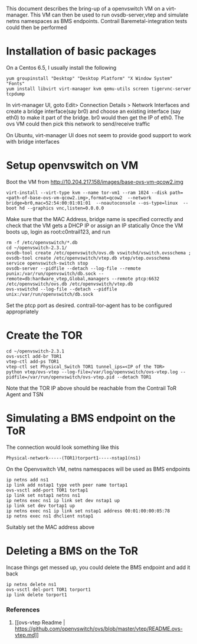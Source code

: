 This document describes the bring-up of a openvswitch VM on a virt-manager. 
This VM can then be used to run ovsdb-server,vtep and simulate netns namespaces as BMS endpoints. Contrail Baremetal-integration tests could then be performed

# Installation of basic packages
On a Centos 6.5, I usually install the following 

    yum groupinstall "Desktop" "Desktop Platform" "X Window System" "Fonts"
    yum install libvirt virt-manager kvm qemu-utils screen tigervnc-server tcpdump

In virt-manager UI, goto Edit> Connection Details > Network Interfaces and create a bridge interface(say br0) and choose an existing interface (say eth0) to make it part of the bridge. br0 would then get the IP of eth0. The ovs VM could then pick this network to send/receive traffic
 
On Ubuntu, virt-manager UI does not seem to provide good support to work with bridge interfaces

# Setup openvswitch on VM 

Boot the VM from http://10.204.217.158/images/base-ovs-vm-qcow2.img 

    virt-install --virt-type kvm --name tor-vm1 --ram 1024 --disk path=<path-of-base-ovs-vm-qcow2.img>,format=qcow2  --network bridge=br0,mac=52:54:00:01:01:01  --noautoconsole --os-type=linux  --boot hd --graphics vnc,listen=0.0.0.0
Make sure that the MAC Address, bridge name is specified correctly and check that the VM gets a DHCP IP or assign an IP statically
Once the VM boots up, login as root:c0ntrail123, and run 

    rm -f /etc/openvswitch/*.db
    cd ~/openvswitch-2.3.1/
    ovsdb-tool create /etc/openvswitch/ovs.db vswitchd/vswitch.ovsschema ; ovsdb-tool create /etc/openvswitch/vtep.db vtep/vtep.ovsschema
    service openvswitch-switch stop
    ovsdb-server --pidfile --detach --log-file --remote punix:/var/run/openvswitch/db.sock --remote=db:hardware_vtep,Global,managers --remote ptcp:6632 /etc/openvswitch/ovs.db /etc/openvswitch/vtep.db
    ovs-vswitchd --log-file --detach --pidfile unix:/var/run/openvswitch/db.sock
    
Set the ptcp port as desired. contrail-tor-agent has to be configured appropriately
# Create the TOR

    cd ~/openvswitch-2.3.1
    ovs-vsctl add-br TOR1
    vtep-ctl add-ps TOR1
    vtep-ctl set Physical_Switch TOR1 tunnel_ips=<IP of the TOR> 
    python vtep/ovs-vtep --log-file=/var/log/openvswitch/ovs-vtep.log --pidfile=/var/run/openvswitch/ovs-vtep.pid --detach TOR1

Note that the TOR IP above should be reachable from the Contrail ToR Agent and TSN

# Simulating a BMS endpoint on the ToR

The connection would look something like this 

    Physical-network-----(TOR1)torport1-----nstap1(ns1)

On the Openvswitch VM, netns namespaces will be used as BMS endpoints 


    ip netns add ns1
    ip link add nstap1 type veth peer name tortap1
    ovs-vsctl add-port TOR1 tortap1
    ip link set nstap1 netns ns1
    ip netns exec ns1 ip link set dev nstap1 up
    ip link set dev tortap1 up
    ip netns exec ns1 ip link set nstap1 address 00:01:00:00:05:78
    ip netns exec ns1 dhclient nstap1
    
Suitably set the MAC address above 

# Deleting a BMS on the ToR
Incase things get messed up, you could delete the BMS endpoint and add it back 

    ip netns delete ns1
    ovs-vsctl del-port TOR1 torport1
    ip link delete torport1

### References 

1. [[ovs-vtep Readme | https://github.com/openvswitch/ovs/blob/master/vtep/README.ovs-vtep.md]]